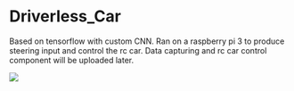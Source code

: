 # Driverless_Car

Based on tensorflow with custom CNN.
Ran on a raspberry pi 3 to produce steering input and control the rc car.
Data capturing and rc car control component will be uploaded later.

![](self_driving_car.gif)
